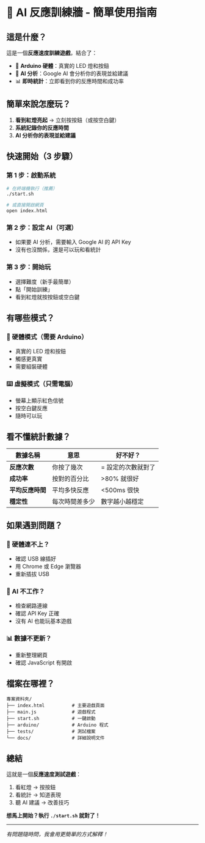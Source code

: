 # 🎯 AI 反應訓練牆 - 簡單使用指南

## 這是什麼？

這是一個**反應速度訓練遊戲**，結合了：
- 🔴 **Arduino 硬體**：真實的 LED 燈和按鈕
- 🤖 **AI 分析**：Google AI 會分析你的表現並給建議
- 📊 **即時統計**：立即看到你的反應時間和成功率

## 簡單來說怎麼玩？

1. **看到紅燈亮起** → 立刻按按鈕（或按空白鍵）
2. **系統記錄你的反應時間**
3. **AI 分析你的表現並給建議**

## 快速開始（3 步驟）

### 第 1 步：啟動系統
```bash
# 在終端機執行（推薦）
./start.sh

# 或直接開啟網頁
open index.html
```

### 第 2 步：設定 AI（可選）
- 如果要 AI 分析，需要輸入 Google AI 的 API Key
- 沒有也沒關係，還是可以玩和看統計

### 第 3 步：開始玩
- 選擇難度（新手最簡單）
- 點「開始訓練」
- 看到紅燈就按按鈕或空白鍵

## 有哪些模式？

### 🔌 硬體模式（需要 Arduino）
- 真實的 LED 燈和按鈕
- 觸感更真實
- 需要組裝硬體

### ⌨️ 虛擬模式（只需電腦）
- 螢幕上顯示紅色信號
- 按空白鍵反應
- 隨時可以玩

## 看不懂統計數據？

| 數據名稱 | 意思 | 好不好？ |
|---------|------|---------|
| **反應次數** | 你按了幾次 | = 設定的次數就對了 |
| **成功率** | 按對的百分比 | >80% 就很好 |
| **平均反應時間** | 平均多快反應 | <500ms 很快 |
| **穩定性** | 每次時間差多少 | 數字越小越穩定 |

## 如果遇到問題？

### 🔧 硬體連不上？
- 確認 USB 線插好
- 用 Chrome 或 Edge 瀏覽器
- 重新插拔 USB

### 🤖 AI 不工作？
- 檢查網路連線
- 確認 API Key 正確
- 沒有 AI 也能玩基本遊戲

### 📊 數據不更新？
- 重新整理網頁
- 確認 JavaScript 有開啟

## 檔案在哪裡？

```
專案資料夾/
├── index.html          # 主要遊戲頁面
├── main.js             # 遊戲程式
├── start.sh            # 一鍵啟動
├── arduino/            # Arduino 程式
├── tests/              # 測試檔案
└── docs/               # 詳細說明文件
```

## 總結

這就是一個**反應速度測試遊戲**：
1. 看紅燈 → 按按鈕
2. 看統計 → 知道表現
3. 聽 AI 建議 → 改善技巧

**想馬上開始？執行 `./start.sh` 就對了！**

---

*有問題隨時問，我會用更簡單的方式解釋！*
